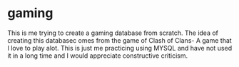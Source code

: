 # gaming
This is me trying to create a gaming database from scratch. The idea of creating this databasec omes from the game of Clash of Clans- A game that I love to play alot. 
This is just me practicing using MYSQL and have not used it in a long time and I would appreciate constructive criticism. 


